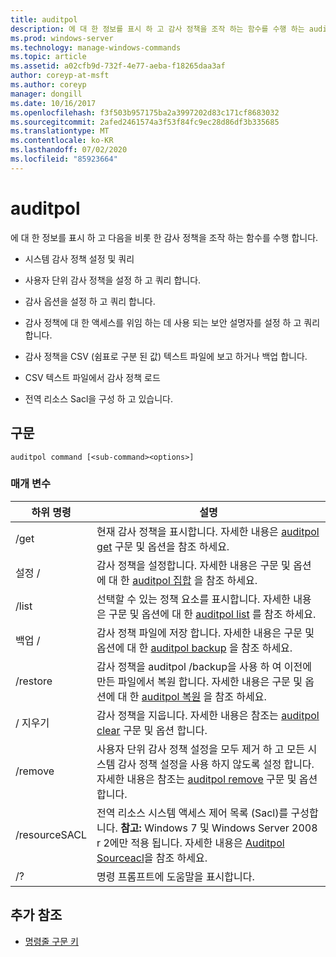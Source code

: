 ```yaml
---
title: auditpol
description: 에 대 한 정보를 표시 하 고 감사 정책을 조작 하는 함수를 수행 하는 auditpol 명령에 대 한 참조 문서입니다.
ms.prod: windows-server
ms.technology: manage-windows-commands
ms.topic: article
ms.assetid: a02cfb9d-732f-4e77-aeba-f18265daa3af
author: coreyp-at-msft
ms.author: coreyp
manager: dongill
ms.date: 10/16/2017
ms.openlocfilehash: f3f503b957175ba2a3997202d83c171cf8683032
ms.sourcegitcommit: 2afed2461574a3f53f84fc9ec28d86df3b335685
ms.translationtype: MT
ms.contentlocale: ko-KR
ms.lasthandoff: 07/02/2020
ms.locfileid: "85923664"
---
```

# <a name="auditpol"></a>auditpol

에 대 한 정보를 표시 하 고 다음을 비롯 한 감사 정책을 조작 하는 함수를 수행 합니다.

- 시스템 감사 정책 설정 및 쿼리

- 사용자 단위 감사 정책을 설정 하 고 쿼리 합니다.

- 감사 옵션을 설정 하 고 쿼리 합니다.

- 감사 정책에 대 한 액세스를 위임 하는 데 사용 되는 보안 설명자를 설정 하 고 쿼리 합니다.

- 감사 정책을 CSV (쉼표로 구분 된 값) 텍스트 파일에 보고 하거나 백업 합니다.

- CSV 텍스트 파일에서 감사 정책 로드

- 전역 리소스 Sacl을 구성 하 고 있습니다.

## <a name="syntax"></a>구문

```
auditpol command [<sub-command><options>]
```

### <a name="parameters"></a>매개 변수

| 하위 명령 | 설명 |
| ----------- | ----------- |
| /get | 현재 감사 정책을 표시합니다. 자세한 내용은 [auditpol get](auditpol-get.md) 구문 및 옵션을 참조 하세요. |
| 설정 / | 감사 정책을 설정합니다. 자세한 내용은 구문 및 옵션에 대 한 [auditpol 집합](auditpol-set.md) 을 참조 하세요. |
| /list | 선택할 수 있는 정책 요소를 표시합니다. 자세한 내용은 구문 및 옵션에 대 한 [auditpol list](auditpol-list.md) 를 참조 하세요. |
| 백업 / | 감사 정책 파일에 저장 합니다. 자세한 내용은 구문 및 옵션에 대 한 [auditpol backup](auditpol-backup.md) 을 참조 하세요. |
| /restore | 감사 정책을 auditpol /backup을 사용 하 여 이전에 만든 파일에서 복원 합니다. 자세한 내용은 구문 및 옵션에 대 한 [auditpol 복원](auditpol-restore.md) 을 참조 하세요. |
| / 지우기 | 감사 정책을 지웁니다. 자세한 내용은 참조는 [auditpol clear](auditpol-clear.md) 구문 및 옵션 합니다. |
| /remove | 사용자 단위 감사 정책 설정을 모두 제거 하 고 모든 시스템 감사 정책 설정을 사용 하지 않도록 설정 합니다. 자세한 내용은 참조는 [auditpol remove](auditpol-remove.md) 구문 및 옵션 합니다. |
| /resourceSACL | 전역 리소스 시스템 액세스 제어 목록 (Sacl)를 구성합니다. **참고:** Windows 7 및 Windows Server 2008 r 2에만 적용 됩니다. 자세한 내용은 [Auditpol Sourceacl](auditpol-resourcesacl.md)을 참조 하세요. |
| /?| 명령 프롬프트에 도움말을 표시합니다. |

## <a name="additional-references"></a>추가 참조

- [명령줄 구문 키](command-line-syntax-key.md)
